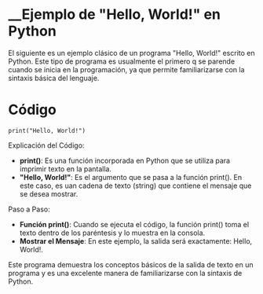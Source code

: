 # __Ejemplo de "Hello, World!" en Python

El siguiente es un ejemplo clásico de un programa "Hello, World!" escrito en Python. Este tipo de programa es usualmente el primero q se parende cuando se inicia en la programación, ya que permite familiarizarse con la sintaxis básica del lenguaje.

# Código

```
print("Hello, World!")
```
Explicación del Código:

* __print()__: Es una función incorporada en Python que se utiliza para imprimir texto en la pantalla.
*  __"Hello, World!"__: Es el argumento que se pasa a la función print(). En este caso, es uan cadena de texto (string) que contiene el mensaje que se desea mostrar.
  
  Paso a Paso:

* __Función print()__: Cuando se ejecuta el código, la función print() toma el texto dentro de los paréntesis y lo muestra en la consola. 
* __Mostrar el Mensaje__: En este ejemplo, la salida será exactamente: Hello, World!.

Este programa demuestra los conceptos básicos de la salida de texto en un programa y es una excelente manera de familiarizarse con la sintaxis de Python.


